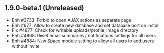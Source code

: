 1.9.0-beta.1 (Unreleased)
----------------------------

- Enh #3733: Forbid to open AJAX actions as separate page
- Enh #677: Allow to create new database and set database port on install
- Fix #4877: Check for writable uploads/profile_image directory
- Enh #4868: Reset email summaries / notifications settings for all users
- Enh #4884: New Space module setting to allow all users to add users without invite

